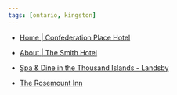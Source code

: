 ```yaml
---
tags: [ontario, kingston]
---
```




- [Home | Confederation Place Hotel](https://www.confederationplace.com/?_ga=2.268068942.1103851211.1689908227-1084206997.1689908227)
- [About | The Smith Hotel](https://www.thesmithhotel.ca/about/)


- [Spa & Dine in the Thousand Islands - Landsby](https://landsby.ca/tours/spa-dine-in-the-thousand-islands/)
- [The Rosemount Inn](https://www.rosemountinn.com/)


